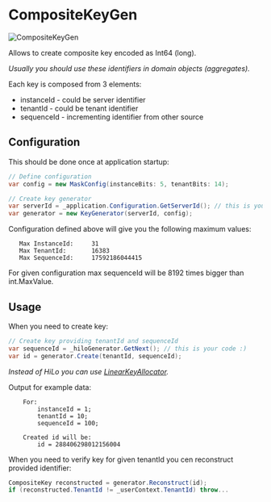 # CompositeKeyGen
![CompositeKeyGen](https://img.shields.io/nuget/v/CompositeKeyGen)

Allows to create composite key encoded as Int64 (long).

*Usually you should use these identifiers in domain objects (aggregates).*

Each key is composed from 3 elements:
- instanceId - could be server identifier
- tenantId - could be tenant identifier
- sequenceId - incrementing identifier from other source

## Configuration
This should be done once at application startup:
``` c#
// Define configuration
var config = new MaskConfig(instanceBits: 5, tenantBits: 14);

// Create key generator
var serverId = _application.Configuration.GetServerId(); // this is your code :)
var generator = new KeyGenerator(serverId, config);
```

Configuration defined above will give you the following maximum values:
```
   Max InstanceId:     31
   Max TenantId:       16383
   Max SequenceId:     17592186044415
```

For given configuration max sequenceId will be 8192 times bigger than int.MaxValue.

## Usage

When you need to create key:
``` c#
// Create key providing tenantId and sequenceId
var sequenceId = _hiloGenerator.GetNext(); // this is your code :)
var id = generator.Create(tenantId, sequenceId);
```
*Instead of HiLo you can use [LinearKeyAllocator](https://github.com/dario-l/LinearKeyAllocator).*

Output for example data:
```
    For:
        instanceId = 1;
        tenantId = 10;
        sequenceId = 100;

    Created id will be:
        id = 288406298012156004
```

When you need to verify key for given tenantId you cen reconstruct provided identifier:
``` c#
CompositeKey reconstructed = generator.Reconstruct(id);
if (reconstructed.TenantId != _userContext.TenantId) throw...
```

